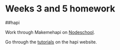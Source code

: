 # Weeks 3 and 5 homework

##hapi

Work through Makemehapi on [Nodeschool](http://nodeschool.io/).

Go through the [tutorials](http://hapijs.com/tutorials) on the hapi website.
